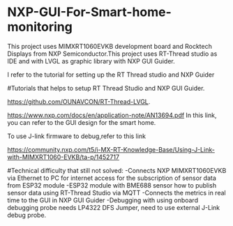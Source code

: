 # NXP-GUI-For-Smart-home-monitoring
 
This project uses MIMXRT1060EVKB development board and Rocktech Displays from NXP Semiconductor.This project uses RT-Thread studio as IDE and with LVGL as graphic library with NXP GUI Guider.

I refer to the tutorial for setting up the RT Thread studio and NXP Guider

#Tutorials that helps to setup RT Thread Studio and NXP GUI Guider.

https://github.com/OUNAVCON/RT-Thread-LVGL.

https://www.nxp.com/docs/en/application-note/AN13694.pdf
In this link, you can refer to the GUI design for the smart home.

To use J-link firmware to debug,refer to this link

https://community.nxp.com/t5/i-MX-RT-Knowledge-Base/Using-J-Link-with-MIMXRT1060-EVKB/ta-p/1452717


#Technical difficulty that still not solved:
-Connects NXP MIMXRT1060EVKB via Ethernet to PC for internet access for the subscription of sensor data from ESP32 module
-ESP32 module with BME688 sensor how to publish sensor data using RT-Thread Studio via MQTT
-Connects the metrics in real time to the GUI in NXP GUI Guider
-Debugging with using onboard debugging probe needs LP4322 DFS Jumper, need to use external J-Link debug probe.
